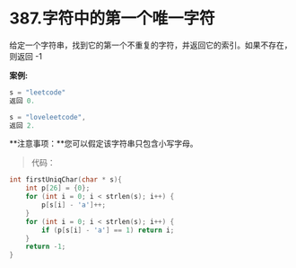# 387.字符中的第一个唯一字符

给定一个字符串，找到它的第一个不重复的字符，并返回它的索引。如果不存在，则返回 -1

**案例:**

```c
s = "leetcode"
返回 0.

s = "loveleetcode",
返回 2.
```

**注意事项：**您可以假定该字符串只包含小写字母。

> 代码：

```c
int firstUniqChar(char * s){
    int p[26] = {0};
    for (int i = 0; i < strlen(s); i++) {
        p[s[i] - 'a']++;   
    }
    for (int i = 0; i < strlen(s); i++) {
        if (p[s[i] - 'a'] == 1) return i;
    }
    return -1;
}
```

